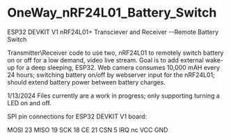 # OneWay_nRF24L01_Battery_Switch
ESP32 DEVKIT V1 nRF24L01+ Transciever and Receiver --Remote Battery Switch

Transmitter\Receiver code to use two, nRF24L01 to remotely switch battery on or off for a low demand, 
video live stream.  Goal is to add external wake-up for a deep sleeping, ESP32.  Web camera consumes 10,000 mAH 
every 24 hours; switching battery on/off by webserver input for the nRF24L01; should extend battery power between battery 
charges. 

1/13/2024  Files currently are a work in progress; only supporting turning a LED on and off.

SPI pin connections for ESP32 DEVKIT V1 board:

MOSI   23
MISO   19
SCK    18
CE     21
CSN     5
IRQ    nc
VCC
GND

